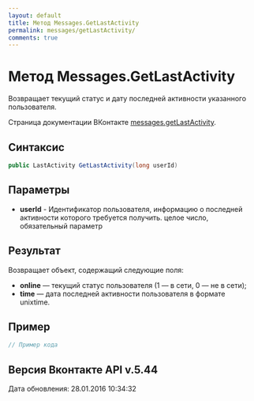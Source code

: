 ```yaml
---
layout: default
title: Метод Messages.GetLastActivity
permalink: messages/getLastActivity/
comments: true
---
```

# Метод Messages.GetLastActivity
Возвращает текущий статус и дату последней активности указанного пользователя.

Страница документации ВКонтакте [messages.getLastActivity](https://vk.com/dev/messages.getLastActivity).

## Синтаксис
``` csharp
public LastActivity GetLastActivity(long userId)
```

## Параметры
+ **userId** - Идентификатор пользователя, информацию о последней активности которого требуется получить. целое число, обязательный параметр

## Результат
Возвращает объект, содержащий следующие поля: 

+ **online** — текущий статус пользователя (1 — в сети, 0 — не в сети); 
+ **time** — дата последней активности пользователя в формате unixtime.

## Пример
``` csharp
// Пример кода
```

## Версия Вконтакте API v.5.44
Дата обновления: 28.01.2016 10:34:32
